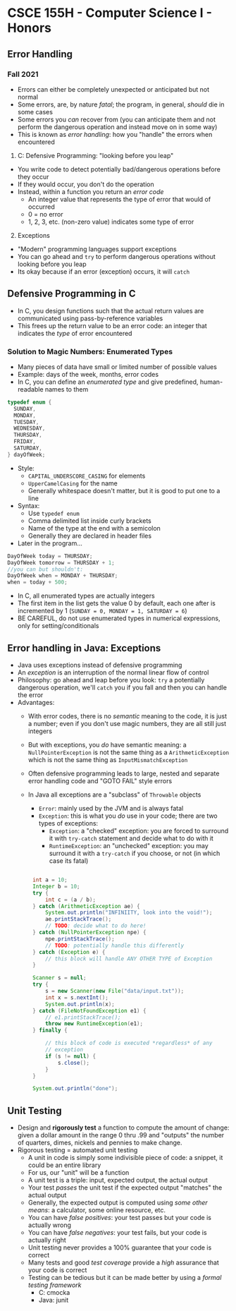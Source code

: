 
# CSCE 155H - Computer Science I - Honors
## Error Handling
### Fall 2021

* Errors can either be completely unexpected or anticipated but not normal
* Some errors, are, by nature *fatal*; the program, in general, *should* die in some cases
* Some errors you *can* recover from (you can anticipate them and not perform the dangerous operation and instead move on in some way)
* This is known as *error handling*: how you "handle" the errors when encountered

1. C: Defensive Programming: "looking before you leap"
  * You write code to detect potentially bad/dangerous operations before they occur
  * If they would occur, you don't do the operation
  * Instead, within a function you return an *error code*
    * An integer value that represents the type of error that would of occurred
    * 0 = no error
    * 1, 2, 3, etc. (non-zero value) indicates some type of error
2. Exceptions
  * "Modern" programming languages support exceptions
  * You can go ahead and `try` to perform dangerous operations without looking before you leap
  * Its okay because if an error (exception) occurs, it will `catch`

## Defensive Programming in C

* In C, you design functions such that the actual return values are communicated using pass-by-reference variables
* This frees up the return value to be an error code: an integer that indicates the *type* of error encountered


### Solution to Magic Numbers: Enumerated Types

* Many pieces of data have small or limited number of possible values
* Example: days of the week, months, error codes
* In C, you can define an *enumerated type* and give predefined, human-readable names to them

```c
typedef enum {
  SUNDAY,
  MONDAY,
  TUESDAY,
  WEDNESDAY,
  THURSDAY,
  FRIDAY,
  SATURDAY,
} dayOfWeek;
```

* Style:
  * `CAPITAL_UNDERSCORE_CASING` for elements
  * `UpperCamelCasing` for the name
  * Generally whitespace doesn't matter, but it is good to put one to a line
* Syntax:
  * Use `typedef enum`
  * Comma delimited list inside curly brackets
  * Name of the type at the end with a semicolon
  * Generally they are declared in header files
* Later in the program...

```c
DayOfWeek today = THURSDAY;
DayOfWeek tomorrow = THURSDAY + 1;
//you can but shouldn't:
DayOfWeek when = MONDAY + THURSDAY;
when = today + 500;
```

* In C, all enumerated types are actually integers
* The first item in the list gets the value 0 by default, each one after is incremented by 1 (`SUNDAY = 0, MONDAY = 1, SATURDAY = 6`)
* BE CAREFUL, do not use enumerated types in numerical expressions, only for setting/conditionals

## Error handling in Java: Exceptions

* Java uses exceptions instead of defensive programming
* An *exception* is an interruption of the normal linear flow of control
* Philosophy: go ahead and leap before you look: `try` a potentially dangerous operation, we'll `catch` you if you fall and then you can handle the error
* Advantages:
  * With error codes, there is no *semantic* meaning to the code, it is just a number; even if you don't use magic numbers, they are all still just integers
  * But with exceptions, you *do* have semantic meaning: a `NullPointerException` is not the same thing as a `ArithmeticException` which is not the same thing as `InputMismatchException`
  * Often defensive programming leads to large, nested and separate error handling code and "GOTO FAIL" style errors

  * In Java all exceptions are a "subclass" of `Throwable` objects
    * `Error`: mainly used by the JVM and is always fatal
    * `Exception`: this is what you *do* use in your code; there are two types of exceptions:
      * `Exception`: a "checked" exception: you are forced to surround it with `try-catch` statement and decide what to do with it
      * `RuntimeException`: an "unchecked" exception: you may surround it with a `try-catch` if you choose, or not (in which case its fatal)  

```java

		int a = 10;
		Integer b = 10;
		try {
			int c = (a / b);
		} catch (ArithmeticException ae) {
			System.out.println("INFINIITY, look into the void!");
			ae.printStackTrace();
			// TODO: decide what to do here!
		} catch (NullPointerException npe) {
			npe.printStackTrace();
			// TODO: potentially handle this differently
		} catch (Exception e) {
			// this block will handle ANY OTHER TYPE of Exception
		}

		Scanner s = null;
		try {
			s = new Scanner(new File("data/input.txt"));
			int x = s.nextInt();
			System.out.println(x);
		} catch (FileNotFoundException e1) {
			// e1.printStackTrace();
			throw new RuntimeException(e1);
 		} finally {

			// this block of code is executed *regardless* of any
			// exception
			if (s != null) {
				s.close();
			}
		}

		System.out.println("done");

```

## Unit Testing

* Design and **rigorously test** a function to compute the amount of change: given a dollar amount in the range 0 thru .99 and "outputs" the number of quarters, dimes, nickels and pennies to make change.
* Rigorous testing = automated unit testing
  * A unit in code is simply some indivisible piece of code: a snippet, it could be an entire library
  * For us, our "unit" will be a function
  * A unit test is a triple: input, expected output, the actual output
  * Your test *passes* the unit test if the expected output "matches" the actual output
  * Generally, the expected output is computed using *some other means*: a calculator, some online resource, etc.
  * You can have *false positives*: your test passes but your code is actually wrong
  * You can have *false negatives*: your test fails, but your code is actually right
  * Unit testing never provides a 100% guarantee that your code is correct
  * Many tests and good *test coverage* provide a *high* assurance that your code is correct
  * Testing can be tedious but it can be made better by using a *formal testing framework*
    * C: cmocka
    * Java: junit




```text






```
